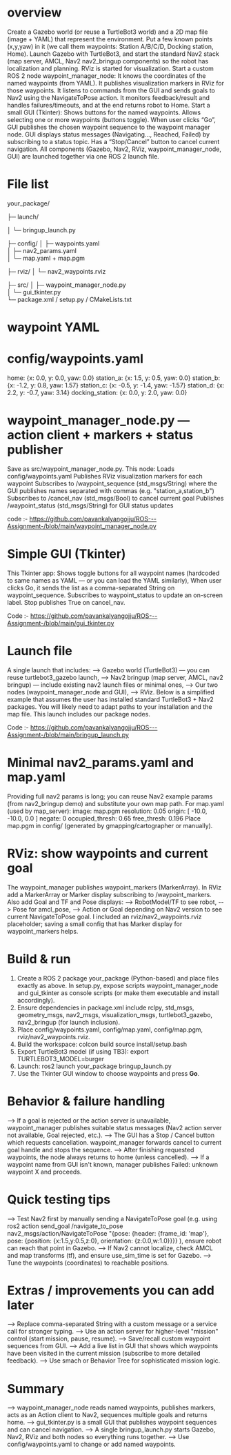 # overview
Create a Gazebo world (or reuse a TurtleBot3 world) and a 2D map file (image + YAML) that represent the environment. Put a few known points (x,y,yaw) in it (we call them waypoints: Station A/B/C/D, Docking station, Home).
Launch Gazebo with TurtleBot3, and start the standard Nav2 stack (map server, AMCL, Nav2 nav2_bringup components) so the robot has localization and planning. RViz is started for visualization.
Start a custom ROS 2 node waypoint_manager_node:
It knows the coordinates of the named waypoints (from YAML).
It publishes visualization markers in RViz for those waypoints.
It listens to commands from the GUI and sends goals to Nav2 using the NavigateToPose action.
It monitors feedback/result and handles failures/timeouts, and at the end returns robot to Home.
Start a small GUI (Tkinter):
Shows buttons for the named waypoints.
Allows selecting one or more waypoints (buttons toggle).
When user clicks “Go”, GUI publishes the chosen waypoint sequence to the waypoint manager node.
GUI displays status messages (Navigating…, Reached, Failed) by subscribing to a status topic.
Has a “Stop/Cancel” button to cancel current navigation.
All components (Gazebo, Nav2, RViz, waypoint_manager_node, GUI) are launched together via one ROS 2 launch file.

# File list
your_package/

├─ launch/

│  └─ bringup_launch.py

├─ config/
│  ├─ waypoints.yaml                   
│  ├─ nav2_params.yaml                 
│  └─ map.yaml + map.pgm 

├─ rviz/
│  └─ nav2_waypoints.rviz

├─ src/
│  ├─ waypoint_manager_node.py         
│  └─ gui_tkinter.py                   
└─ package.xml / setup.py / CMakeLists.txt

# waypoint YAML
# config/waypoints.yaml
home:   {x: 0.0,  y: 0.0,  yaw: 0.0}
station_a: {x: 1.5,  y: 0.5,  yaw: 0.0}
station_b: {x: -1.2, y: 0.8,  yaw: 1.57}
station_c: {x: -0.5, y: -1.4, yaw: -1.57}
station_d: {x: 2.2,  y: -0.7, yaw: 3.14}
docking_station: {x: 0.0, y: 2.0, yaw: 0.0}

# waypoint_manager_node.py — action client + markers + status publisher
Save as src/waypoint_manager_node.py. This node:
Loads config/waypoints.yaml
Publishes RViz visualization markers for each waypoint
Subscribes to /waypoint_sequence (std_msgs/String) where the GUI publishes names separated with commas (e.g. "station_a,station_b")
Subscribes to /cancel_nav (std_msgs/Bool) to cancel current goal
Publishes /waypoint_status (std_msgs/String) for GUI status updates

code :- https://github.com/pavankalyangojju/ROS---Assignment-/blob/main/waypoint_manager_node.py

# Simple GUI (Tkinter)
This Tkinter app:
Shows toggle buttons for all waypoint names (hardcoded to same names as YAML — or you can load the YAML similarly),
When user clicks Go, it sends the list as a comma-separated String on waypoint_sequence.
Subscribes to waypoint_status to update an on-screen label.
Stop publishes True on cancel_nav.

Code :- https://github.com/pavankalyangojju/ROS---Assignment-/blob/main/gui_tkinter.py

# Launch file
A single launch that includes:
--> Gazebo world (TurtleBot3) — you can reuse turtlebot3_gazebo launch,
--> Nav2 bringup (map server, AMCL, nav2 bringup) — include existing nav2 launch files or minimal ones,
--> Our two nodes (waypoint_manager_node and GUI),
--> RViz.
Below is a simplified example that assumes the user has installed standard TurtleBot3 + Nav2 packages. You will likely need to adapt paths to your installation and the map file. This launch includes our package nodes.

Code :- https://github.com/pavankalyangojju/ROS---Assignment-/blob/main/bringup_launch.py

# Minimal nav2_params.yaml and map.yaml
Providing full nav2 params is long; you can reuse Nav2 example params (from nav2_bringup demo) and substitute your own map path. For map.yaml (used by map_server):
image: map.pgm
resolution: 0.05
origin: [ -10.0, -10.0, 0.0 ]
negate: 0
occupied_thresh: 0.65
free_thresh: 0.196
Place map.pgm in config/ (generated by gmapping/cartographer or manually).

# RViz: show waypoints and current goal
The waypoint_manager publishes waypoint_markers (MarkerArray). In RViz add a MarkerArray or Marker display subscribing to /waypoint_markers.
Also add Goal and TF and Pose displays:
--> RobotModel/TF to see robot,
--> Pose for amcl_pose,
--> Action or Goal depending on Nav2 version to see current NavigateToPose goal.
I included an rviz/nav2_waypoints.rviz placeholder; saving a small config that has Marker display for waypoint_markers helps.

# Build & run
1. Create a ROS 2 package your_package (Python-based) and place files exactly as above. In setup.py, expose scripts waypoint_manager_node and gui_tkinter as console scripts (or make them executable and install accordingly).
2. Ensure dependencies in package.xml include rclpy, std_msgs, geometry_msgs, nav2_msgs, visualization_msgs, turtlebot3_gazebo, nav2_bringup (for launch inclusion).
3. Place config/waypoints.yaml, config/map.yaml, config/map.pgm, rviz/nav2_waypoints.rviz.
4. Build the workspace:
   colcon build
   source install/setup.bash
5. Export TurtleBot3 model (if using TB3):
   export TURTLEBOT3_MODEL=burger
6. Launch:
   ros2 launch your_package bringup_launch.py
7. Use the Tkinter GUI window to choose waypoints and press **Go**.

# Behavior & failure handling
--> If a goal is rejected or the action server is unavailable, waypoint_manager publishes suitable status messages (Nav2 action server not available, Goal rejected, etc.).
--> The GUI has a Stop / Cancel button which requests cancellation. waypoint_manager forwards cancel to current goal handle and stops the sequence.
--> After finishing requested waypoints, the node always returns to home (unless cancelled).
--> If a waypoint name from GUI isn't known, manager publishes Failed: unknown waypoint X and proceeds.
# Quick testing tips
--> Test Nav2 first by manually sending a NavigateToPose goal (e.g. using ros2 action send_goal /navigate_to_pose nav2_msgs/action/NavigateToPose "{pose: {header: {frame_id: 'map'}, pose: {position: {x:1.5,y:0.5,z:0}, orientation: {z:0.0,w:1.0}}}} ), ensure robot can reach that point in Gazebo.
--> If Nav2 cannot localize, check AMCL and map transforms (tf), and ensure use_sim_time is set for Gazebo.
--> Tune the waypoints (coordinates) to reachable positions.

# Extras / improvements you can add later
--> Replace comma-separated String with a custom message or a service call for stronger typing.
--> Use an action server for higher-level "mission" control (start mission, pause, resume).
--> Save/recall custom waypoint sequences from GUI.
--> Add a live list in GUI that shows which waypoints have been visited in the current mission (subscribe to more detailed feedback).
--> Use smach or Behavior Tree for sophisticated mission logic.

# Summary
--> waypoint_manager_node reads named waypoints, publishes markers, acts as an Action client to Nav2, sequences multiple goals and returns home.
--> gui_tkinter.py is a small GUI that publishes waypoint sequences and can cancel navigation.
--> A single bringup_launch.py starts Gazebo, Nav2, RViz and both nodes so everything runs together.
--> Use config/waypoints.yaml to change or add named waypoints.
